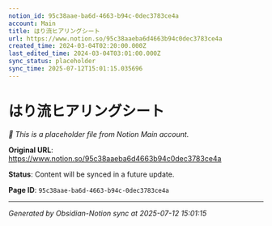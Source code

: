 ```yaml
---
notion_id: 95c38aae-ba6d-4663-b94c-0dec3783ce4a
account: Main
title: はり流ヒアリングシート
url: https://www.notion.so/95c38aaeba6d4663b94c0dec3783ce4a
created_time: 2024-03-04T02:20:00.000Z
last_edited_time: 2024-03-04T03:01:00.000Z
sync_status: placeholder
sync_time: 2025-07-12T15:01:15.035696
---
```


# はり流ヒアリングシート

*🔄 This is a placeholder file from Notion Main account.*

**Original URL**: https://www.notion.so/95c38aaeba6d4663b94c0dec3783ce4a

**Status**: Content will be synced in a future update.

**Page ID**: `95c38aae-ba6d-4663-b94c-0dec3783ce4a`

---

*Generated by Obsidian-Notion sync at 2025-07-12 15:01:15*
